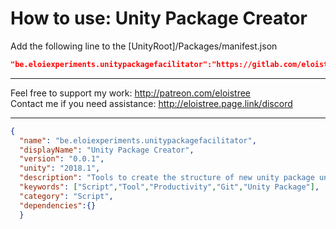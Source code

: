# How to use: Unity Package Creator   
   
Add the following line to the [UnityRoot]/Packages/manifest.json    
``` json     
"be.eloiexperiments.unitypackagefacilitator":"https://gitlab.com/eloistree/2019_07_21_UnityPackageFacilitator.git",    
```    
--------------------------------------    
   
Feel free to support my work: http://patreon.com/eloistree   
Contact me if you need assistance: http://eloistree.page.link/discord   
   
--------------------------------------    
``` json     
{                                                                                
  "name": "be.eloiexperiments.unitypackagefacilitator",                              
  "displayName": "Unity Package Creator",                        
  "version": "0.0.1",                         
  "unity": "2018.1",                             
  "description": "Tools to create the structure of new unity package under 2 minutes.",                         
  "keywords": ["Script","Tool","Productivity","Git","Unity Package"],                       
  "category": "Script",                   
  "dependencies":{}     
  }                                                                                
```    